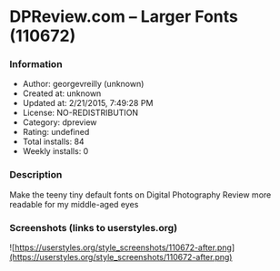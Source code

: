# DPReview.com – Larger Fonts (110672)

### Information
- Author: georgevreilly (unknown)
- Created at: unknown
- Updated at: 2/21/2015, 7:49:28 PM
- License: NO-REDISTRIBUTION
- Category: dpreview
- Rating: undefined
- Total installs: 84
- Weekly installs: 0


### Description
Make the teeny tiny default fonts on Digital Photography Review more readable for my middle-aged eyes


### Screenshots (links to userstyles.org)
![https://userstyles.org/style_screenshots/110672-after.png](https://userstyles.org/style_screenshots/110672-after.png)


